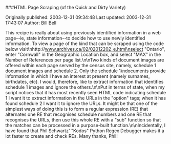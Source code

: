 ###HTML Page Scraping (of the Quick and Dirty Variety)

Originally published: 2003-12-31 09:34:48
Last updated: 2003-12-31 17:43:07
Author: Bill Bell

This recipe is really about using previously identified information in a web page--ie, state information--to decide how to use newly identified information. To view a page of the kind that can be scraped using the code below visit\nhttp://www.archives.ca/02/02012202_e.html\nselect "Ontario", enter "Cornwall" in the Geographic Location box, and select "MAX" in the Number of References per page list.\n\nTwo kinds of document images are offered within each page served by the census site, namely, schedule 1 document images and schedule 2. Only the schedule 1\ndocuments provide information in which I have an interest at present (namely surnames, birthdates, etc). I would, therefore, like to extract information that identifies schedule 1 images and ignore the others.\n\nPut in terms of state, when my script notices that it has most recently seen HTML code indicating schedule 1 I want it to extract information in the URLs in the "option" tags; when it has found schedule 2 I want it to ignore the URLs. It might be that one of the simplest ways of doing this is to form a regular expression (RE) that alternates one RE that recognises schedule numbers and one RE that recognises the URLs, then use this whole RE with a "sub" function so that the matches can be processed in a purpose-built function.\n\nIncidentally, I have found that Phil Schwartz' "Kodos" Python Regex Debugger makes it a lot faster to create and check REs. Many thanks, Phil!
